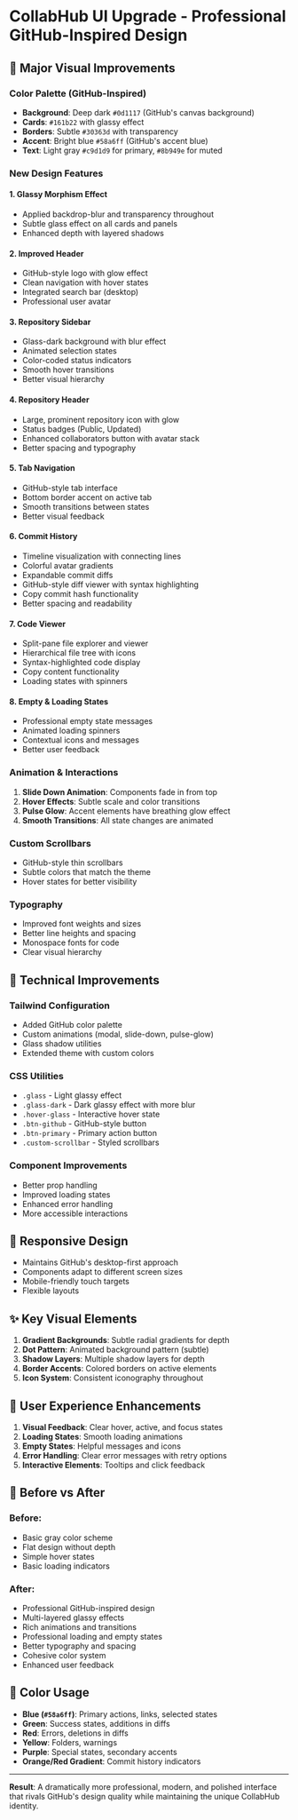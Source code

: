 # CollabHub UI Upgrade - Professional GitHub-Inspired Design

## 🎨 Major Visual Improvements

### Color Palette (GitHub-Inspired)
- **Background**: Deep dark `#0d1117` (GitHub's canvas background)
- **Cards**: `#161b22` with glassy effect
- **Borders**: Subtle `#30363d` with transparency
- **Accent**: Bright blue `#58a6ff` (GitHub's accent blue)
- **Text**: Light gray `#c9d1d9` for primary, `#8b949e` for muted

### New Design Features

#### 1. **Glassy Morphism Effect**
- Applied backdrop-blur and transparency throughout
- Subtle glass effect on all cards and panels
- Enhanced depth with layered shadows

#### 2. **Improved Header**
- GitHub-style logo with glow effect
- Clean navigation with hover states
- Integrated search bar (desktop)
- Professional user avatar

#### 3. **Repository Sidebar**
- Glass-dark background with blur effect
- Animated selection states
- Color-coded status indicators
- Smooth hover transitions
- Better visual hierarchy

#### 4. **Repository Header**
- Large, prominent repository icon with glow
- Status badges (Public, Updated)
- Enhanced collaborators button with avatar stack
- Better spacing and typography

#### 5. **Tab Navigation**
- GitHub-style tab interface
- Bottom border accent on active tab
- Smooth transitions between states
- Better visual feedback

#### 6. **Commit History**
- Timeline visualization with connecting lines
- Colorful avatar gradients
- Expandable commit diffs
- GitHub-style diff viewer with syntax highlighting
- Copy commit hash functionality
- Better spacing and readability

#### 7. **Code Viewer**
- Split-pane file explorer and viewer
- Hierarchical file tree with icons
- Syntax-highlighted code display
- Copy content functionality
- Loading states with spinners

#### 8. **Empty & Loading States**
- Professional empty state messages
- Animated loading spinners
- Contextual icons and messages
- Better user feedback

### Animation & Interactions

1. **Slide Down Animation**: Components fade in from top
2. **Hover Effects**: Subtle scale and color transitions
3. **Pulse Glow**: Accent elements have breathing glow effect
4. **Smooth Transitions**: All state changes are animated

### Custom Scrollbars
- GitHub-style thin scrollbars
- Subtle colors that match the theme
- Hover states for better visibility

### Typography
- Improved font weights and sizes
- Better line heights and spacing
- Monospace fonts for code
- Clear visual hierarchy

## 🚀 Technical Improvements

### Tailwind Configuration
- Added GitHub color palette
- Custom animations (modal, slide-down, pulse-glow)
- Glass shadow utilities
- Extended theme with custom colors

### CSS Utilities
- `.glass` - Light glassy effect
- `.glass-dark` - Dark glassy effect with more blur
- `.hover-glass` - Interactive hover state
- `.btn-github` - GitHub-style button
- `.btn-primary` - Primary action button
- `.custom-scrollbar` - Styled scrollbars

### Component Improvements
- Better prop handling
- Improved loading states
- Enhanced error handling
- More accessible interactions

## 📱 Responsive Design
- Maintains GitHub's desktop-first approach
- Components adapt to different screen sizes
- Mobile-friendly touch targets
- Flexible layouts

## ✨ Key Visual Elements

1. **Gradient Backgrounds**: Subtle radial gradients for depth
2. **Dot Pattern**: Animated background pattern (subtle)
3. **Shadow Layers**: Multiple shadow layers for depth
4. **Border Accents**: Colored borders on active elements
5. **Icon System**: Consistent iconography throughout

## 🎯 User Experience Enhancements

1. **Visual Feedback**: Clear hover, active, and focus states
2. **Loading States**: Smooth loading animations
3. **Empty States**: Helpful messages and icons
4. **Error Handling**: Clear error messages with retry options
5. **Interactive Elements**: Tooltips and click feedback

## 🔄 Before vs After

### Before:
- Basic gray color scheme
- Flat design without depth
- Simple hover states
- Basic loading indicators

### After:
- Professional GitHub-inspired design
- Multi-layered glassy effects
- Rich animations and transitions
- Professional loading and empty states
- Better typography and spacing
- Cohesive color system
- Enhanced user feedback

## 🎨 Color Usage

- **Blue (`#58a6ff`)**: Primary actions, links, selected states
- **Green**: Success states, additions in diffs
- **Red**: Errors, deletions in diffs
- **Yellow**: Folders, warnings
- **Purple**: Special states, secondary accents
- **Orange/Red Gradient**: Commit history indicators

---

**Result**: A dramatically more professional, modern, and polished interface that rivals GitHub's design quality while maintaining the unique CollabHub identity.
